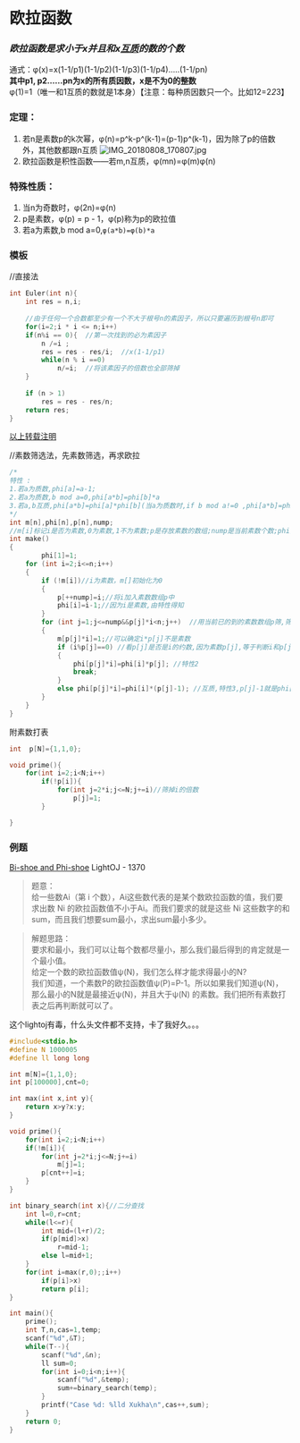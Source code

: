 # 欧拉函数


### ***欧拉函数是求小于x并且和x[互质](https://baike.baidu.com/item/%E4%BA%92%E8%B4%A8/577412?fr=aladdin)的数的个数***

通式：φ(x)=x(1-1/p1)(1-1/p2)(1-1/p3)(1-1/p4)…..(1-1/pn)  
**其中p1, p2……pn为x的所有质因数，x是不为0的整数**  
φ(1)=1（唯一和1互质的数就是1本身）【注意：每种质因数只一个。比如12=2*2*3】  

### 定理：
1. 若n是素数p的k次幂，φ(n)=p^k-p^(k-1)=(p-1)p^(k-1)，因为除了p的倍数外，其他数都跟n互质 ![IMG_20180808_170807.jpg](https://i.loli.net/2018/08/08/5b6ab31239225.jpg)
2. 欧拉函数是积性函数——若m,n互质，φ(mn)=φ(m)φ(n)

### 特殊性质：
1. 当n为奇数时，φ(2n)=φ(n)
2. p是素数，φ(p) = p - 1，φ(p)称为p的欧拉值
3. 若a为素数,b mod a=0,`φ(a*b)=φ(b)*a`

<!--more-->
### 模板

//直接法
```cpp
int Euler(int n){
	int res = n,i;
 
 	//由于任何一个合数都至少有一个不大于根号n的素因子，所以只要遍历到根号n即可
	for(i=2;i * i <= n;i++)
	if(n%i == 0){  //第一次找到的必为素因子
		n /=i ;
		res = res - res/i;	//x(1-1/p1)
		while(n % i ==0)
			n/=i;  //将该素因子的倍数也全部筛掉
	}
 
	if (n > 1)   
        res = res - res/n; 
   	return res;
}
```
[以上转载注明](https://blog.csdn.net/wangjian8006/article/details/7833319)

//素数筛选法，先素数筛选，再求欧拉
```c
/*
特性 :
1.若a为质数,phi[a]=a-1;
2.若a为质数,b mod a=0,phi[a*b]=phi[b]*a
3.若a,b互质,phi[a*b]=phi[a]*phi[b](当a为质数时,if b mod a!=0 ,phi[a*b]=phi[a]*phi[b])
*/
int m[n],phi[n],p[n],nump;
//m[i]标记i是否为素数,0为素数,1不为素数;p是存放素数的数组;nump是当前素数个数;phi[i]为欧拉函数
int make()
{
        phi[1]=1;
    for (int i=2;i<=n;i++)
    {
        if (!m[i])//i为素数，m[]初始化为0
        {
            p[++nump]=i;//将i加入素数数组p中
            phi[i]=i-1;//因为i是素数,由特性得知    
        }    
        for (int j=1;j<=nump&&p[j]*i<n;j++)  //用当前已的到的素数数组p筛,筛去p[j]*i
        {
            m[p[j]*i]=1;//可以确定i*p[j]不是素数 
            if (i%p[j]==0) //看p[j]是否是i的约数,因为素数p[j],等于判断i和p[j]是否互质 
            {
                phi[p[j]*i]=phi[i]*p[j]; //特性2
                break;
            }
            else phi[p[j]*i]=phi[i]*(p[j]-1); //互质,特性3,p[j]-1就是phi[p[j]]   
        }
    }
}
```

附素数打表
```c
int  p[N]={1,1,0};

void prime(){
	for(int i=2;i<N;i++)
		if(!p[i]){
			for(int j=2*i;j<=N;j+=i)//筛掉i的倍数
				p[j]=1;
		}

}
```
### 例题

 [Bi-shoe and Phi-shoe](https://vjudge.net/contest/238979#problem/A) LightOJ - 1370

> 题意：  
> 给一些数Ai（第 i 个数），Ai这些数代表的是某个数欧拉函数的值，我们要求出数 Ni 的欧拉函数值不小于Ai。而我们要求的就是这些 Ni 这些数字的和sum，而且我们想要sum最小，求出sum最小多少。



> 解题思路：  
> 要求和最小，我们可以让每个数都尽量小，那么我们最后得到的肯定就是一个最小值。  
给定一个数的欧拉函数值ψ(N)，我们怎么样才能求得最小的N?  
我们知道，一个素数P的欧拉函数值ψ(P)=P-1。所以如果我们知道ψ(N)，那么最小的N就是最接近ψ(N)，并且大于ψ(N)  的素数。我们把所有素数打表之后再判断就可以了。


这个lightoj有毒，什么头文件都不支持，卡了我好久。。。
```c
#include<stdio.h>
#define N 1000005
#define ll long long

int m[N]={1,1,0};
int p[100000],cnt=0;

int max(int x,int y){
    return x>y?x:y;
}

void prime(){
    for(int i=2;i<N;i++)
    if(!m[i]){
        for(int j=2*i;j<=N;j+=i)
            m[j]=1;
        p[cnt++]=i;
    }
}

int binary_search(int x){//二分查找
    int l=0,r=cnt;
    while(l<=r){
        int mid=(l+r)/2;
        if(p[mid]>x)
            r=mid-1;
        else l=mid+1;
    }
    for(int i=max(r,0);;i++)
        if(p[i]>x)
        return p[i];
}

int main(){
    prime();
    int T,n,cas=1,temp;
    scanf("%d",&T);
    while(T--){
        scanf("%d",&n);
        ll sum=0;
        for(int i=0;i<n;i++){
            scanf("%d",&temp);
            sum+=binary_search(temp);
        }
        printf("Case %d: %lld Xukha\n",cas++,sum);
    }
	return 0;
}

```
